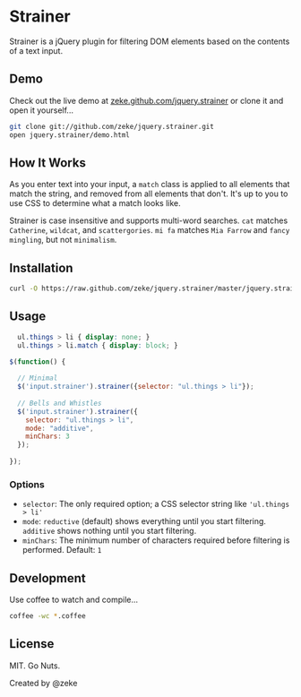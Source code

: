 Strainer
========

Strainer is a jQuery plugin for filtering DOM elements based on the contents of a text input.

Demo
----

Check out the live demo at [zeke.github.com/jquery.strainer](http://zeke.github.com/jquery.strainer/)
or clone it and open it yourself...

```bash
git clone git://github.com/zeke/jquery.strainer.git
open jquery.strainer/demo.html
```

How It Works
------------

As you enter text into your input, a `match` class is applied to all elements that 
match the string, and removed from all elements that don't. It's up to you to use
CSS to determine what a match looks like.

Strainer is case insensitive and supports multi-word searches. 
`cat` matches `Catherine`, `wildcat`, and `scattergories`.
`mi fa` matches `Mia Farrow` and `fancy mingling`, but not `minimalism`.

Installation
------------

```bash
curl -O https://raw.github.com/zeke/jquery.strainer/master/jquery.strainer.js 
```
    
Usage
-----

```css
  ul.things > li { display: none; }
  ul.things > li.match { display: block; }
```

```js
$(function() {
  
  // Minimal
  $('input.strainer').strainer({selector: "ul.things > li"});
  
  // Bells and Whistles
  $('input.strainer').strainer({
    selector: "ul.things > li",
    mode: "additive",
    minChars: 3
  });
  
});
```

### Options

- `selector`: The only required option; a CSS selector string like `'ul.things > li'`
- `mode`: `reductive` (default) shows everything until you start filtering. `additive` shows nothing until you start filtering.
- `minChars`: The minimum number of characters required before filtering is performed. Default: `1`

Development
-----------

Use coffee to watch and compile...

```bash
coffee -wc *.coffee
```

License
-------

MIT. Go Nuts.

Created by @zeke